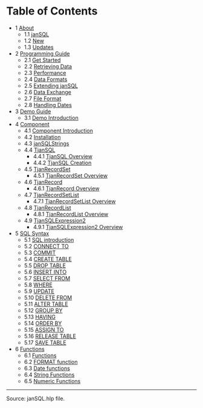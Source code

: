 # Table of Contents

* 1 [About](1_about.md)
  * 1.1 [janSQL](1_about.md#11-jansql)
  * 1.2 [New](1_about.md#12-new)
  * 1.3 [Updates](1_about.md#13-updates)
* 2 [Programming Guide](2_programming.md)
  * 2.1 [Get Started](2_programming.md#21-get-started)
  * 2.2 [Retrieving Data](2_programming.md#22-retrieving-data)
  * 2.3 [Performance](2_programming.md#23-performance)
  * 2.4 [Data Formats](2_programming.md#24-data-formats)
  * 2.5 [Extending janSQL](2_programming.md#25-extending-jansql)
  * 2.6 [Data Exchange](2_programming.md#26-data-exchange)
  * 2.7 [File Format](2_programming.md#27-file-format)
  * 2.8 [Handling Dates](2_programming.md#28-handling-dates)
* 3 [Demo Guide](3_demo.md)
  * 3.1 [Demo Introduction](3_demo.md#31-demo-introduction)
* 4 [Component](4_component.md)
  * 4.1 [Component Introduction](4_component.md#41-component-introduction)
  * 4.2 [Installation](4_component.md#42-installation)
  * 4.3 [janSQLStrings](4_component.md#43-jansqlstrings)
  * 4.4 [TjanSQL](4_component.md#44-tjansql)
    * 4.4.1 [TjanSQL Overview](4_component.md#441-tjansql-overview)
    * 4.4.2 [TjanSQL Creation](4_component.md#442-tjansql-creation)
  * 4.5 [TjanRecordSet](4_component.md#45-tjanrecordset)
    * 4.5.1 [TjanRecordSet Overview](4_component.md#451-tjanrecordset-overview)
  * 4.6 [TjanRecord](4_component.md#46-tjanrecord)
    * 4.6.1 [TjanRecord Overview](4_component.md#461-tjanrecord-overview)
  * 4.7 [TjanRecordSetList](4_component.md#47-tjanrecordsetlist)
    * 4.7.1 [TjanRecordSetList Overview](4_component.md#471-tjanrecordsetlist-overview)
  * 4.8 [TjanRecordList](4_component.md#48-tjanrecordlist)
    * 4.8.1 [TjanRecordList Overview](4_component.md#481-tjanrecordlist-overview)
  * 4.9 [TjanSQLExpression2](4_component.md#49-tjansqlexpression2)
    * 4.9.1 [TjanSQLExpression2 Overview](4_component.md#491-tjansqlexpression2-overview)
* 5 [SQL Syntax](5_sql_syntax.md)
  * 5.1 [SQL introduction](5_sql_syntax.md#51-sql-introduction)
  * 5.2 [CONNECT TO](5_sql_syntax.md#51-connect-to)
  * 5.3 [COMMIT](5_sql_syntax.md#52-commit)
  * 5.4 [CREATE TABLE](5_sql_syntax.md#54-create-table)
  * 5.5 [DROP TABLE](5_sql_syntax.md#55-drop-table)
  * 5.6 [INSERT INTO](5_sql_syntax.md#56-insert-into)
  * 5.7 [SELECT FROM](5_sql_syntax.md#57-select-from)
  * 5.8 [WHERE](5_sql_syntax.md#58-where)
  * 5.9 [UPDATE](5_sql_syntax.md#59-update)
  * 5.10 [DELETE FROM](5_sql_syntax.md#510-delete-from)
  * 5.11 [ALTER TABLE](5_sql_syntax.md#511-alter-table)
  * 5.12 [GROUP BY](5_sql_syntax.md#512-group-by)
  * 5.13 [HAVING](5_sql_syntax.md#513-having)
  * 5.14 [ORDER BY](5_sql_syntax.md#514-order-by)
  * 5.15 [ASSIGN TO](5_sql_syntax.md#515-assign-to)
  * 5.16 [RELEASE TABLE](5_sql_syntax.md#516-release-table)
  * 5.17 [SAVE TABLE](5_sql_syntax.md#517-save-table)
* 6 [Functions](6_functions.md)
  * 6.1 [Functions](6_functions.md#61-functions)
  * 6.2 [FORMAT function](6_functions.md#62-format-function)
  * 6.3 [Date functions](6_functions.md#63-date-functions)
  * 6.4 [String Functions](6_functions.md#64-string-functions)
  * 6.5 [Numeric Functions](6_functions.md#65-numeric-functions)

-----
Source: janSQL.hlp file.
